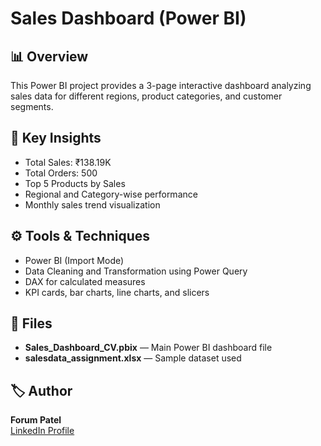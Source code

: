 # Sales Dashboard (Power BI)

## 📊 Overview
This Power BI project provides a 3-page interactive dashboard analyzing sales data for different regions, product categories, and customer segments.

## 🧠 Key Insights
- Total Sales: ₹138.19K  
- Total Orders: 500  
- Top 5 Products by Sales  
- Regional and Category-wise performance  
- Monthly sales trend visualization  

## ⚙️ Tools & Techniques
- Power BI (Import Mode)
- Data Cleaning and Transformation using Power Query
- DAX for calculated measures
- KPI cards, bar charts, line charts, and slicers

## 📁 Files
- **Sales_Dashboard_CV.pbix** — Main Power BI dashboard file  
- **salesdata_assignment.xlsx** — Sample dataset used  

## 🏷️ Author
**Forum Patel**  
[LinkedIn Profile](https://www.linkedin.com/in/forum-patel-77b781312/)

